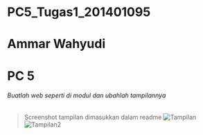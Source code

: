 # PC5_Tugas1_201401095
# Ammar Wahyudi
# PC 5

###### Buatlah web seperti di modul dan ubahlah tampilannya 
> Screenshot tampilan dimasukkan dalam readme
![Tampilan](https://user-images.githubusercontent.com/77378835/194710108-571a12ce-bf12-4140-9cc2-d6b59ddeefe2.png)
![Tampilan2](https://user-images.githubusercontent.com/77378835/194710186-6cbfd748-b855-4292-8d79-7786bbf09613.png)
